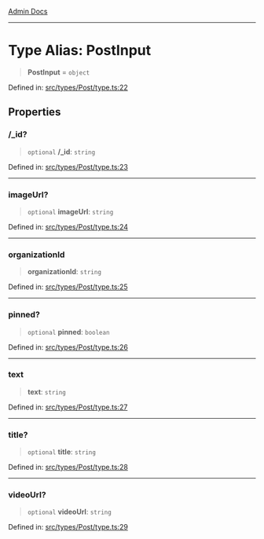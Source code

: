 [Admin Docs](/)

***

# Type Alias: PostInput

> **PostInput** = `object`

Defined in: [src/types/Post/type.ts:22](https://github.com/PalisadoesFoundation/talawa-admin/blob/main/src/types/Post/type.ts#L22)

## Properties

### /_id?

> `optional` **/_id**: `string`

Defined in: [src/types/Post/type.ts:23](https://github.com/PalisadoesFoundation/talawa-admin/blob/main/src/types/Post/type.ts#L23)

***

### imageUrl?

> `optional` **imageUrl**: `string`

Defined in: [src/types/Post/type.ts:24](https://github.com/PalisadoesFoundation/talawa-admin/blob/main/src/types/Post/type.ts#L24)

***

### organizationId

> **organizationId**: `string`

Defined in: [src/types/Post/type.ts:25](https://github.com/PalisadoesFoundation/talawa-admin/blob/main/src/types/Post/type.ts#L25)

***

### pinned?

> `optional` **pinned**: `boolean`

Defined in: [src/types/Post/type.ts:26](https://github.com/PalisadoesFoundation/talawa-admin/blob/main/src/types/Post/type.ts#L26)

***

### text

> **text**: `string`

Defined in: [src/types/Post/type.ts:27](https://github.com/PalisadoesFoundation/talawa-admin/blob/main/src/types/Post/type.ts#L27)

***

### title?

> `optional` **title**: `string`

Defined in: [src/types/Post/type.ts:28](https://github.com/PalisadoesFoundation/talawa-admin/blob/main/src/types/Post/type.ts#L28)

***

### videoUrl?

> `optional` **videoUrl**: `string`

Defined in: [src/types/Post/type.ts:29](https://github.com/PalisadoesFoundation/talawa-admin/blob/main/src/types/Post/type.ts#L29)
